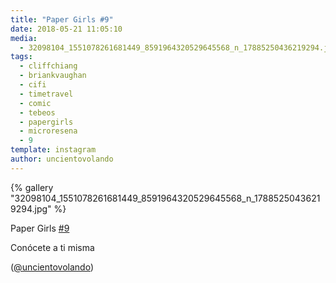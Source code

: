 ```yaml
---
title: "Paper Girls #9"
date: 2018-05-21 11:05:10
media: 
  - 32098104_1551078261681449_8591964320529645568_n_17885250436219294.jpg
tags: 
  - cliffchiang
  - briankvaughan
  - cifi
  - timetravel
  - comic
  - tebeos
  - papergirls
  - microresena
  - 9
template: instagram
author: uncientovolando
---
```


{% gallery "32098104_1551078261681449_8591964320529645568_n_17885250436219294.jpg" %}

Paper Girls [#9](/tags/9)

Conócete a ti misma

([@uncientovolando](https://instagram.com/uncientovolando))
